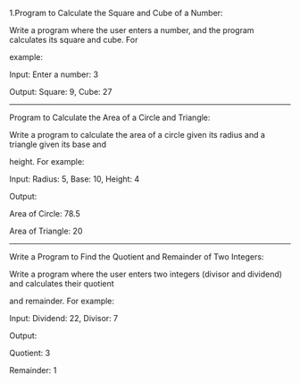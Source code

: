 1.Program to Calculate the Square and Cube of a Number:

Write a program where the user enters a number, and the program calculates its square and cube. For

 example:

Input: Enter a number: 3

Output: Square: 9, Cube: 27
_______________________________________________________________________________________________

Program to Calculate the Area of a Circle and Triangle:

Write a program to calculate the area of a circle given its radius and a triangle given its base and

 height. For example:

Input: Radius: 5, Base: 10, Height: 4

Output:

Area of Circle: 78.5

Area of Triangle: 20

_______________________________________________________________________________________________________

Write a Program to Find the Quotient and Remainder of Two Integers:

Write a program where the user enters two integers (divisor and dividend) and calculates their quotient

 and remainder. For example:

Input: Dividend: 22, Divisor: 7

Output:

Quotient: 3

Remainder: 1